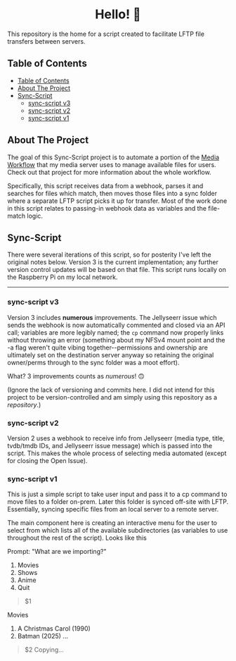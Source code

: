 <h1 align="center">
  Hello! 👋
</h1>

This repository is the home for a script created to facilitate LFTP file transfers between servers.

## Table of Contents
- [Table of Contents](#table-of-contents)
- [About The Project](#about-the-project)
- [Sync-Script](#sync-script)
  - [sync-script v3](#sync-script-v3)
  - [sync-script v2](#sync-script-v2)
  - [sync-script v1](#sync-script-v1)

## About The Project

The goal of this Sync-Script project is to automate a portion of the [Media Workflow](https://github.com/chase-slept/media-workflow) that my media server uses to manage available files for users. Check out that project for more information about the whole workflow.

Specifically, this script receives data from a webhook, parses it and searches for files which match, then moves those files into a sync folder where a separate LFTP script picks it up for transfer. Most of the work done in this script relates to passing-in webhook data as variables and the file-match logic.

## Sync-Script

There were several iterations of this script, so for posterity I've left the original notes below. Version 3 is the current implementation; any further version control updates will be based on that file. This script runs locally on the Raspberry Pi on my local network.

<hr>

### sync-script v3

Version 3 includes **numerous** improvements. The Jellyseerr issue which sends the webhook is now automatically commented and closed via an API call; variables are more legibly named; the `cp` command now properly links without throwing an error (something about my NFSv4 mount point and the -a flag weren't quite vibing together--permissions and ownership are ultimately set on the destination server anyway so retaining the original owner/perms through to the sync folder was a moot effort).

What? 3 improvements counts as *numerous*! 🙃

(Ignore the lack of versioning and commits here. I did not intend for this project to be version-controlled and am simply using this repository as a *repository*.)

### sync-script v2

Version 2 uses a webhook to receive info from Jellyseerr (media type, title, tvdb/tmdb IDs, and Jellyseerr issue message) which is passed into the script. This makes the whole process of selecting media automated (except for closing the Open Issue).

### sync-script v1

This is just a simple script to take user input and pass it to a cp command to move files to a folder on-prem. Later this folder is synced off-site with LFTP. Essentially, syncing specific files from an local server to a remote server.

The main component here is creating an interactive menu for the user to select from which lists all of the available subdirectories (as variables to use throughout the rest of the script). Looks like this

Prompt:
"What are we importing?"
1) Movies
2) Shows
3) Anime
4) Quit
> $1

Movies
1) A Christmas Carol (1990)
2) Batman (2025)
...

> $2
Copying...
